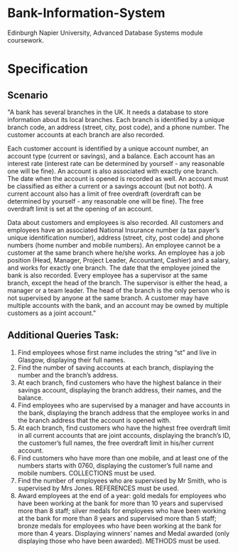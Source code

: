 # Bank-Information-System
Edinburgh Napier University, Advanced Database Systems module coursework.

# Specification

## Scenario
"A bank has several branches in the UK. It needs a database to store information about its local branches. Each branch is identified by a unique branch code, an address (street, city, post code), and a phone number. The customer accounts at each branch are also recorded.

Each customer account is identified by a unique account number, an account type (current or savings), and a balance. Each account has an interest rate (interest rate can be determined by yourself - any reasonable one will be fine). An account is also associated with exactly one branch. The date when the account is opened is recorded as well. An account must be classified as either a current or a savings account (but not both). A current account also has a limit of free overdraft (overdraft can be determined by yourself - any reasonable one will be fine). The free overdraft limit is set at the opening of an account.

Data about customers and employees is also recorded. All customers and employees have an associated National Insurance number (a tax payer’s unique identification number), address (street, city, post code) and phone numbers (home number and mobile numbers). An employee cannot be a customer at the same branch where he/she works. An employee has a job position (Head, Manager, Project Leader, Accountant, Cashier) and a salary, and works for exactly one branch. The date that the employee joined the bank is also recorded. Every employee has a supervisor at the same branch, except the head of the branch. The supervisor is either the head, a manager or a team leader. The head of the branch is the only person who is not supervised by anyone at the same branch. A customer may have multiple accounts with the bank, and an account may be owned by multiple customers as a joint account."

## Additional Queries Task:
1. Find employees whose first name includes the string “st” and live in Glasgow, displaying their full names.
2. Find the number of saving accounts at each branch, displaying the number and the branch’s address.
3. At each branch, find customers who have the highest balance in their savings account, displaying the branch address, their names, and the balance.
4. Find employees who are supervised by a manager and have accounts in the bank, displaying the branch address that the employee works in and the branch address that the account is opened with.
5. At each branch, find customers who have the highest free overdraft limit in all current accounts that are joint accounts, displaying the branch’s ID, the customer’s full names, the free overdraft limit in his/her current account.
6. Find customers who have more than one mobile, and at least one of the numbers starts with 0760, displaying the customer’s full name and mobile numbers. COLLECTIONS must be used.
7. Find the number of employees who are supervised by Mr Smith, who is supervised by Mrs Jones. REFERENCES must be used.
8. Award employees at the end of a year: gold medals for employees who have been working at the bank for more than 10 years and supervised more than 8 staff; silver medals for employees who have been working at the bank for more than 8 years and supervised more than 5 staff; bronze medals for employees who have been working at the bank for more than 4 years. Displaying winners’ names and Medal awarded (only displaying those who have been awarded). METHODS must be used.
